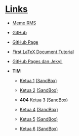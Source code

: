 # [Links](https://extra191.vlsm.org)

- [Memo RMS](
   https://github.com/UI-FASILKOM-OS/extra191/tree/master/SandBox/rms46/)

- [GitHub](
   https://github.com/UI-FASILKOM-OS/extra191/)

- [GitHub Page](
   https://extra191.vlsm.org/)

- [First LaTeX Document Tutorial](
   https://www.latex-tutorial.com/tutorials/first-document/)

- [GitHub Pages dan Jekyll](
   https://extra182.vlsm.org/)

- **TIM**

  - [Ketua 1](
     https://SeedSider.github.io/extra191/)
    [(SandBox)](
     https://github.com/SeedSider/extra191/tree/master/SandBox/SeedSider/)

  - [Ketua 2](
     https://zeeblader.github.io/extra191/)
    [(SandBox)](
     https://github.com/zeeblader/extra191/tree/master/SandBox/zeeblader/)

  - **404** Ketua 3
    [(SandBox)](
     https://github.com/edwardpartogi/extra191/tree/master/SandBox/edwardpartogi/)

  - [Ketua 4](
     https://ihsanauliaa.github.io/extra191/)
    [(SandBox)](
     https://github.com/ihsanauliaa/extra191/tree/master/SandBox/ihsanauliaa/)

  - [Ketua 5](
     https://andriansyahp.github.io/extra191/)
    [(SandBox)](
     https://github.com/andriansyahp/extra191/tree/master/SandBox/andriansyahp/)

  - [Ketua 6](
     https://arriski.github.io/extra191/)
    [(SandBox)](
     https://github.com/arriski/extra191/tree/master/SandBox/arriski/)

